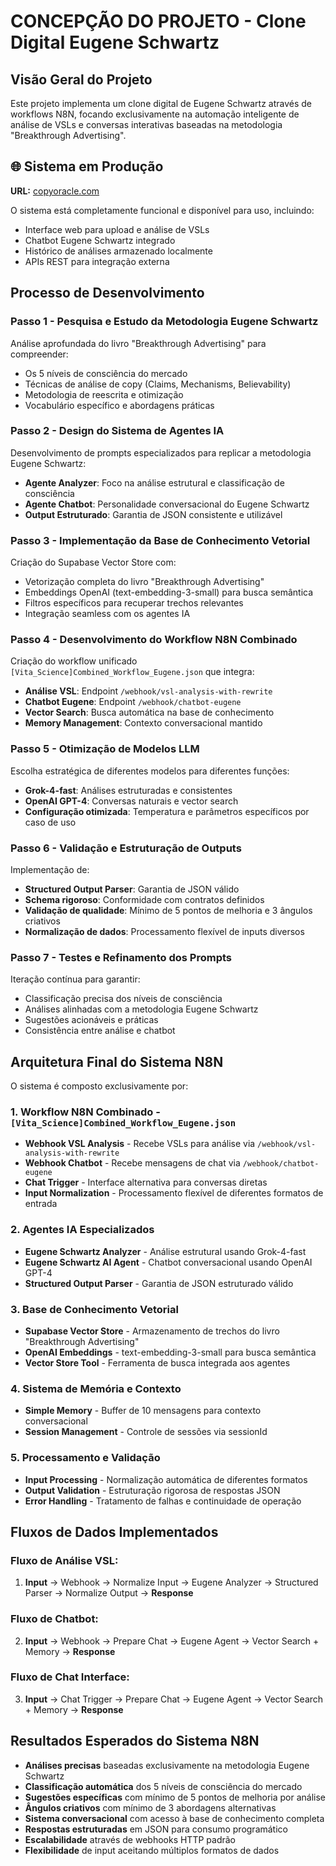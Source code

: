 # CONCEPÇÃO DO PROJETO - Clone Digital Eugene Schwartz

## Visão Geral do Projeto

Este projeto implementa um clone digital de Eugene Schwartz através de workflows N8N, focando exclusivamente na automação inteligente de análise de VSLs e conversas interativas baseadas na metodologia "Breakthrough Advertising".

## 🌐 Sistema em Produção
**URL:** [copyoracle.com](https://copyoracle.com)

O sistema está completamente funcional e disponível para uso, incluindo:
- Interface web para upload e análise de VSLs
- Chatbot Eugene Schwartz integrado
- Histórico de análises armazenado localmente
- APIs REST para integração externa

## Processo de Desenvolvimento

### Passo 1 - Pesquisa e Estudo da Metodologia Eugene Schwartz

Análise aprofundada do livro "Breakthrough Advertising" para compreender:
- Os 5 níveis de consciência do mercado
- Técnicas de análise de copy (Claims, Mechanisms, Believability)
- Metodologia de reescrita e otimização
- Vocabulário específico e abordagens práticas

### Passo 2 - Design do Sistema de Agentes IA

Desenvolvimento de prompts especializados para replicar a metodologia Eugene Schwartz:
- **Agente Analyzer**: Foco na análise estrutural e classificação de consciência
- **Agente Chatbot**: Personalidade conversacional do Eugene Schwartz
- **Output Estruturado**: Garantia de JSON consistente e utilizável

### Passo 3 - Implementação da Base de Conhecimento Vetorial

Criação do Supabase Vector Store com:
- Vetorização completa do livro "Breakthrough Advertising"
- Embeddings OpenAI (text-embedding-3-small) para busca semântica
- Filtros específicos para recuperar trechos relevantes
- Integração seamless com os agentes IA

### Passo 4 - Desenvolvimento do Workflow N8N Combinado

Criação do workflow unificado `[Vita_Science]Combined_Workflow_Eugene.json` que integra:
- **Análise VSL**: Endpoint `/webhook/vsl-analysis-with-rewrite`
- **Chatbot Eugene**: Endpoint `/webhook/chatbot-eugene`
- **Vector Search**: Busca automática na base de conhecimento
- **Memory Management**: Contexto conversacional mantido

### Passo 5 - Otimização de Modelos LLM

Escolha estratégica de diferentes modelos para diferentes funções:
- **Grok-4-fast**: Análises estruturadas e consistentes
- **OpenAI GPT-4**: Conversas naturais e vector search
- **Configuração otimizada**: Temperatura e parâmetros específicos por caso de uso

### Passo 6 - Validação e Estruturação de Outputs

Implementação de:
- **Structured Output Parser**: Garantia de JSON válido
- **Schema rigoroso**: Conformidade com contratos definidos
- **Validação de qualidade**: Mínimo de 5 pontos de melhoria e 3 ângulos criativos
- **Normalização de dados**: Processamento flexível de inputs diversos

### Passo 7 - Testes e Refinamento dos Prompts

Iteração contínua para garantir:
- Classificação precisa dos níveis de consciência
- Análises alinhadas com a metodologia Eugene Schwartz
- Sugestões acionáveis e práticas
- Consistência entre análise e chatbot

## Arquitetura Final do Sistema N8N

O sistema é composto exclusivamente por:

### 1. **Workflow N8N Combinado** - `[Vita_Science]Combined_Workflow_Eugene.json`
- **Webhook VSL Analysis** - Recebe VSLs para análise via `/webhook/vsl-analysis-with-rewrite`
- **Webhook Chatbot** - Recebe mensagens de chat via `/webhook/chatbot-eugene`
- **Chat Trigger** - Interface alternativa para conversas diretas
- **Input Normalization** - Processamento flexível de diferentes formatos de entrada

### 2. **Agentes IA Especializados**
- **Eugene Schwartz Analyzer** - Análise estrutural usando Grok-4-fast
- **Eugene Schwartz AI Agent** - Chatbot conversacional usando OpenAI GPT-4
- **Structured Output Parser** - Garantia de JSON estruturado válido

### 3. **Base de Conhecimento Vetorial**
- **Supabase Vector Store** - Armazenamento de trechos do livro "Breakthrough Advertising"
- **OpenAI Embeddings** - text-embedding-3-small para busca semântica
- **Vector Store Tool** - Ferramenta de busca integrada aos agentes

### 4. **Sistema de Memória e Contexto**
- **Simple Memory** - Buffer de 10 mensagens para contexto conversacional
- **Session Management** - Controle de sessões via sessionId

### 5. **Processamento e Validação**
- **Input Processing** - Normalização automática de diferentes formatos
- **Output Validation** - Estruturação rigorosa de respostas JSON
- **Error Handling** - Tratamento de falhas e continuidade de operação

## Fluxos de Dados Implementados

### Fluxo de Análise VSL:
1. **Input** → Webhook → Normalize Input → Eugene Analyzer → Structured Parser → Normalize Output → **Response**

### Fluxo de Chatbot:
2. **Input** → Webhook → Prepare Chat → Eugene Agent → Vector Search + Memory → **Response**

### Fluxo de Chat Interface:
3. **Input** → Chat Trigger → Prepare Chat → Eugene Agent → Vector Search + Memory → **Response**

## Resultados Esperados do Sistema N8N

- **Análises precisas** baseadas exclusivamente na metodologia Eugene Schwartz
- **Classificação automática** dos 5 níveis de consciência do mercado
- **Sugestões específicas** com mínimo de 5 pontos de melhoria por análise
- **Ângulos criativos** com mínimo de 3 abordagens alternativas
- **Sistema conversacional** com acesso à base de conhecimento completa
- **Respostas estruturadas** em JSON para consumo programático
- **Escalabilidade** através de webhooks HTTP padrão
- **Flexibilidade** de input aceitando múltiplos formatos de dados
